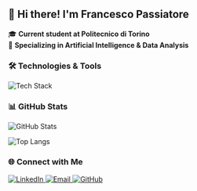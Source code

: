 ## 👋 Hi there! I'm **Francesco Passiatore**  

🎓 **Current student at Politecnico di Torino**  
🚀 **Specializing in Artificial Intelligence & Data Analysis**

### 🛠️ Technologies & Tools  
![Tech Stack](https://skillicons.dev/icons?i=python,js,react,git,java,rust,ts)  

### 📊 GitHub Stats  
![GitHub Stats](https://github-readme-stats.vercel.app/api?username=FrancescoPassiatore&show_icons=true&theme=radical)  

![Top Langs](https://github-readme-stats.vercel.app/api/top-langs/?username=TUO_USERNAME&layout=compact&theme=radical)


### 🌐 Connect with Me  

<p>
  <a href="https://www.linkedin.com/in/francesco-passiatore-a0432a353" target="_blank">
    <img src="https://img.shields.io/badge/-LinkedIn-%230A66C2?style=for-the-badge&logo=linkedin&logoColor=white" alt="LinkedIn"/>
  </a>

  <a href="mailto:frank.passiatore@gmail.com" target="_blank">
    <img src="https://img.shields.io/badge/-Email-%23D44638?style=for-the-badge&logo=gmail&logoColor=white" alt="Email"/>
  </a>

  <a href="https://github.com/FrancescoPassiatore" target="_blank">
    <img src="https://img.shields.io/badge/-GitHub-%2312100E?style=for-the-badge&logo=github&logoColor=white" alt="GitHub"/>
  </a>
</p>

